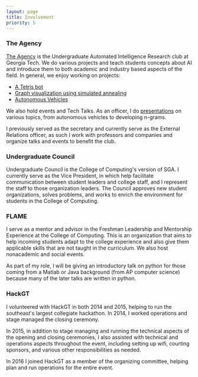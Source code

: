 ```yaml
---
layout: page
title: Involvement
priority: 5
---
```



### The Agency

[The Agency](https://github.com/gtagency) is the Undergraduate Automated
Intelligence Research club at Georgia Tech. We do various projects and teach
students concepts about AI and introduce them to both academic and industry
based aspects of the field. In general, we enjoy working on projects:

 - [A Tetris bot](https://github.com/gtagency/tetris-python)
 - [Graph visualization using simulated annealing](https://github.com/gtagency/graph-reduction)
 - [Autonomous Vehicles](https://github.com/gtagency/buzzmobile)

We also hold events and Tech Talks. As an officer, I do
[presentations](https://drive.google.com/folderview?id=0Bys9BGMJRUovS1RpWThwUUVXZnM&usp=sharing)
on various topics, from autonomous vehicles to developing n-grams.

I previously served as the secretary and currently serve as the External
Relations officer, as such I work with professors and companies and organize
talks and events to benefit the club.

### Undergraduate Council

Undergraduate Council is the College of Computing's version of SGA. I currently
serve as the Vice President, in which help facilitate communication between
student leaders and college staff, and I represent the staff to those
organization leaders. The Council approves new student organizations, solves
problems, and works to enrich the environment for students in the College of
Computing.

### FLAME

I serve as a mentor and advisor in the Freshman Leadership and Mentorship
Experience at the College of Computing. This is an organization that aims to
help incoming students adapt to the college experience and also give them
applicable skills that are not taught in the curriculum. We also host
nonacademic and social events. 

As part of my role, I will be giving an introductory talk on python for those
coming from a Matlab or Java background (from AP computer science) because many
of the later talks are written in python.

### HackGT

I volunteered with HackGT in both 2014 and 2015, helping to run the southeast's
largest collegiate hackathon. In 2014, I worked operations and stage managed the
closing ceremony. 

In 2015, in addition to stage managing and running the technical aspects of the
opening and closing ceremonies, I also assisted with technical and operations
aspects throughout the event, including setting up wifi, courting sponsors, and
various other responsibilities as needed.

In 2016 I joined HackGT as a member of the organizing committee, helping plan
and run operations for the entire event.
